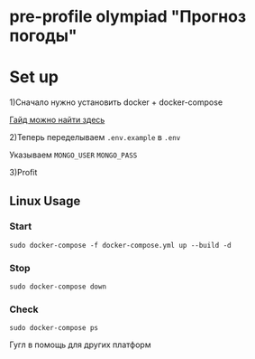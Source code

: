 # pre-profile olympiad "Прогноз погоды"
# Set up
1)Сначало нужно установить docker + docker-compose

[Гайд можно найти здесь](https://docs.docker.com/compose/install/)

2)Теперь переделываем `.env.example` в `.env`

Указываем `MONGO_USER` `MONGO_PASS`

3)Profit
## Linux Usage
### Start
```
sudo docker-compose -f docker-compose.yml up --build -d
```
### Stop
```
sudo docker-compose down
```
### Check
```
sudo docker-compose ps
```
Гугл в помощь для других платформ